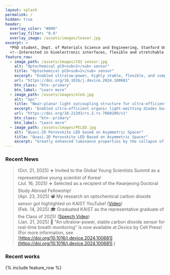 ```yaml
---
layout: splash
permalink: /
hidden: true
header:
  overlay_color: "#000"
  overlay_filter: "0.6"
  overlay_image: /assets/images/teaser.jpg
excerpt: >
  *PhD student, Dept. of Materials Science and Engineering, Stanford University, CA.*<br />
  <!--Interested in bioelectronic interfaces, flexible and stretchable (opto)electronics, and their biomedical applications-->
feature_row:
  - image_path: /assets/images/CO2 sensor.jpg
    alt: "Optochemical pCO<sub>2</sub> sensor"
    title: "Optochemical pCO<sub>2</sub> sensor"
    excerpt: "Enabled ultralow-power, highly stable, flexible, and compact pCO<sub>2</sub> sensor"
    url: "https://doi.org/10.1016/j.device.2024.100681"
    btn_class: "btn--primary"
    btn_label: "Learn more"
  - image_path: /assets/images/oled.jpg
    alt: "opc"
    title: "Near-planar light outcoupling structure for ultra-efficient organic light-emitting diodes"
    excerpt: 'Enabled ultra-efficient organic light-emitting diodes based on eclectic optical optimization. Presented at 2024 Optics and Photonics Congress (Jul. 2024). Won the Best Paper Award.'
    url: "https://doi.org/10.21203/rs.3.rs-7060209/v1"
    btn_class: "btn--primary"
    btn_label: "Learn more"
  - image_path: /assets/images/PELED.jpg
    alt: "Quasi-2D Perovskite LED based on Asymmetric Spacer"
    title: "Quasi-2D Perovskite LED Based on Asymmetric Spacer"
    excerpt: "Greatly enhanced luminance properties by the collapse of electric potential asymmetry of the spacer molecule of quasi-2D perovskites. Presented at 2023 Fall Meeting of the Korea Institute of Metals and Materials (Nov. 2023). Won the Best Poster Presentation Award."
---
```


<!--
feature_row0:
  - image_path: /assets/images/biography/pedot.jpg
    alt: "PEDOT:PSS"
    title: "Hot-casted PEDOT:PSS Film"
    excerpt: "Enhanced electrical, optical, and morphological properties of PEDOT:PSS thin film via application of hot-casting"
    url: "https://siyss20.ungaforskare.se/MinJae.kim_report.pdf"
    btn_class: "btn--primary"
    btn_label: "Learn more"
-->
<!--
- image_path: /assets/images/biography/mandellate.PNG
  alt: "Chiroptical Magnetite Nanoparticle"
  title: "Chiroptical Magnetite Nanoparticle"
  excerpt: "Synthesis of Chiral Magnetite Nanoparticle"
  url: "/assets/pdf/magnetite.pdf"
  btn_class: "btn--primary"
  btn_label: "Learn more"
- image_path: /assets/images/biography/pedotpet.jpg
  alt: "pedotpet"
  title: "Flexible PEDOT:PSS/AgNW Thin Film"
  excerpt: "PEDOT:PSS/AgNW/PET Thin Film for Flexible Optoelectronics Applications"
  url: "/assets/pdf/irp.pdf"
  btn_class: "btn--primary"
  btn_label: "Learn more"     
-->

### Recent News
> (Oct. 21, 2025) ✈️ Invited to the Global Young Scientists Summit as a representative young scientist of Korea!  
> (Jul. 16, 2025) ✈️ Selected as a recipient of the Kwanjeong Doctoral Study Abroad Fellowship!  
> (Apr. 23, 2025) 📽️ My research on optochemical carbon dioxide sensor got highlighted on KAIST YouTube! ([Video](https://youtu.be/KZSNnGvKJJ8?si=OGbS7bBJG9norrc0))  
> (Feb. 14, 2025) 🎓 Graduated KAIST as the representative graduate of the Class of 2025! ([Speech Video](https://mj3259.github.io/Commencement/))  
> (Jan. 21, 2025) 📝 "An ultralow-power, stable carbon dioxide sensor for real-time breath monitoring" is now available at *Device* by Cell Press! (For more information, see [https://doi.org/10.1016/j.device.2024.100681](https://doi.org/10.1016/j.device.2024.100681).)



### Recent works
{% include feature_row %}
<!--
{% include feature_row id="feature_row0" type="left" %}
-->
